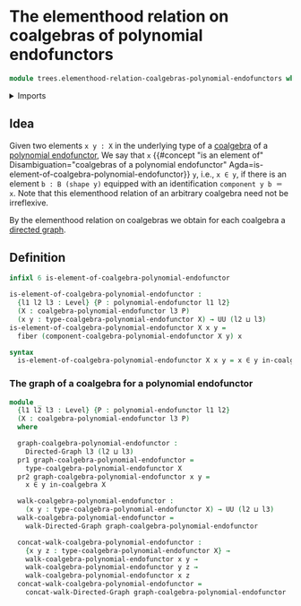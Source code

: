 # The elementhood relation on coalgebras of polynomial endofunctors

```agda
module trees.elementhood-relation-coalgebras-polynomial-endofunctors where
```

<details><summary>Imports</summary>

```agda
open import foundation.dependent-pair-types
open import foundation.fibers-of-maps
open import foundation.universe-levels

open import graph-theory.directed-graphs
open import graph-theory.walks-directed-graphs

open import trees.coalgebras-polynomial-endofunctors
open import trees.polynomial-endofunctors
```

</details>

## Idea

Given two elements `x y : X` in the underlying type of a
[coalgebra](trees.coalgebras-polynomial-endofunctors.md) of a
[polynomial endofunctor](trees.polynomial-endofunctors.md), We say that `x`
{{#concept "is an element of" Disambiguation="coalgebras of a polynomial endofunctor" Agda=is-element-of-coalgebra-polynomial-endofunctor}}
`y`, i.e., `x ∈ y`, if there is an element `b : B (shape y)` equipped with an
identification `component y b ＝ x`. Note that this elementhood relation of an
arbitrary coalgebra need not be irreflexive.

By the elementhood relation on coalgebras we obtain for each coalgebra a
[directed graph](graph-theory.directed-graphs.md).

## Definition

```agda
infixl 6 is-element-of-coalgebra-polynomial-endofunctor

is-element-of-coalgebra-polynomial-endofunctor :
  {l1 l2 l3 : Level} {P : polynomial-endofunctor l1 l2}
  (X : coalgebra-polynomial-endofunctor l3 P)
  (x y : type-coalgebra-polynomial-endofunctor X) → UU (l2 ⊔ l3)
is-element-of-coalgebra-polynomial-endofunctor X x y =
  fiber (component-coalgebra-polynomial-endofunctor X y) x

syntax
  is-element-of-coalgebra-polynomial-endofunctor X x y = x ∈ y in-coalgebra X
```

### The graph of a coalgebra for a polynomial endofunctor

```agda
module _
  {l1 l2 l3 : Level} {P : polynomial-endofunctor l1 l2}
  (X : coalgebra-polynomial-endofunctor l3 P)
  where

  graph-coalgebra-polynomial-endofunctor :
    Directed-Graph l3 (l2 ⊔ l3)
  pr1 graph-coalgebra-polynomial-endofunctor =
    type-coalgebra-polynomial-endofunctor X
  pr2 graph-coalgebra-polynomial-endofunctor x y =
    x ∈ y in-coalgebra X

  walk-coalgebra-polynomial-endofunctor :
    (x y : type-coalgebra-polynomial-endofunctor X) → UU (l2 ⊔ l3)
  walk-coalgebra-polynomial-endofunctor =
    walk-Directed-Graph graph-coalgebra-polynomial-endofunctor

  concat-walk-coalgebra-polynomial-endofunctor :
    {x y z : type-coalgebra-polynomial-endofunctor X} →
    walk-coalgebra-polynomial-endofunctor x y →
    walk-coalgebra-polynomial-endofunctor y z →
    walk-coalgebra-polynomial-endofunctor x z
  concat-walk-coalgebra-polynomial-endofunctor =
    concat-walk-Directed-Graph graph-coalgebra-polynomial-endofunctor
```
